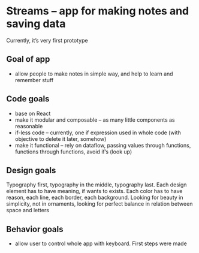 # Streams – app for making notes and saving data

Currently, it’s very first prototype

## Goal of app

- allow people to make notes in simple way, and help to learn and remember stuff

## Code goals

- base on React
- make it modular and composable – as many little components as reasonable
- if-less code – currently, one if expression used in whole code (with objective to delete it later, somehow)
- make it functional – rely on dataflow, passing values through functions, functions through functions, avoid if’s (look up)

## Design goals

Typography first, typography in the middle, typography last. Each design element has to have meaning, if wants to exists. Each color has to have reason, each line, each border, each background. Looking for beauty in simplicity, not in ornaments, looking for perfect balance in relation between space and letters

## Behavior goals

- allow user to control whole app with keyboard. First steps were made
